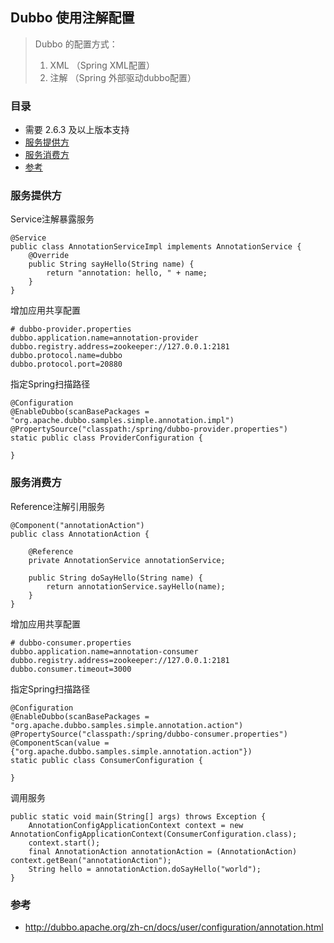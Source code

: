 ## Dubbo 使用注解配置

> Dubbo 的配置方式：
> 1. XML （Spring XML配置）
> 2. 注解 （Spring 外部驱动dubbo配置）

### 目录
* 需要 2.6.3 及以上版本支持
* [服务提供方](#服务提供方)
* [服务消费方](#服务消费方)
* [参考](#参考)

### 服务提供方
Service注解暴露服务
```text
@Service
public class AnnotationServiceImpl implements AnnotationService {
    @Override
    public String sayHello(String name) {
        return "annotation: hello, " + name;
    }
}
```

增加应用共享配置
```text
# dubbo-provider.properties
dubbo.application.name=annotation-provider
dubbo.registry.address=zookeeper://127.0.0.1:2181
dubbo.protocol.name=dubbo
dubbo.protocol.port=20880
```

指定Spring扫描路径
```text
@Configuration
@EnableDubbo(scanBasePackages = "org.apache.dubbo.samples.simple.annotation.impl")
@PropertySource("classpath:/spring/dubbo-provider.properties")
static public class ProviderConfiguration {
       
}
```

### 服务消费方
Reference注解引用服务
```text
@Component("annotationAction")
public class AnnotationAction {

    @Reference
    private AnnotationService annotationService;
    
    public String doSayHello(String name) {
        return annotationService.sayHello(name);
    }
}
```

增加应用共享配置
```text
# dubbo-consumer.properties
dubbo.application.name=annotation-consumer
dubbo.registry.address=zookeeper://127.0.0.1:2181
dubbo.consumer.timeout=3000
```

指定Spring扫描路径
```text
@Configuration
@EnableDubbo(scanBasePackages = "org.apache.dubbo.samples.simple.annotation.action")
@PropertySource("classpath:/spring/dubbo-consumer.properties")
@ComponentScan(value = {"org.apache.dubbo.samples.simple.annotation.action"})
static public class ConsumerConfiguration {

}
```

调用服务
```text
public static void main(String[] args) throws Exception {
    AnnotationConfigApplicationContext context = new AnnotationConfigApplicationContext(ConsumerConfiguration.class);
    context.start();
    final AnnotationAction annotationAction = (AnnotationAction) context.getBean("annotationAction");
    String hello = annotationAction.doSayHello("world");
}
```

### 参考
* http://dubbo.apache.org/zh-cn/docs/user/configuration/annotation.html